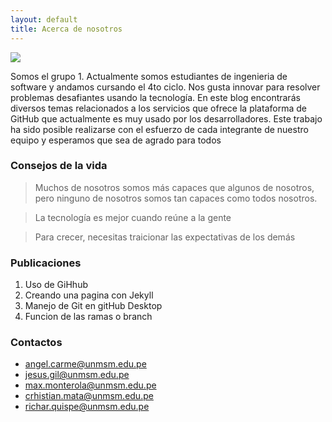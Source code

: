 ```yaml
---
layout: default
title: Acerca de nosotros
---
```


<img class="profile-picture" src="{{site.baseurl}}/{{site.profile-picture}}">

Somos el grupo 1. Actualmente somos estudiantes de ingenieria de software y andamos cursando el 4to ciclo. Nos gusta innovar para resolver problemas desafiantes usando la tecnología.
En este blog encontrarás diversos temas relacionados a los servicios que ofrece la plataforma de GitHub que actualmente es muy usado por los desarrolladores.
Este trabajo ha sido posible realizarse con el esfuerzo de cada integrante de nuestro equipo y esperamos que sea de agrado para todos

### Consejos de la vida

> Muchos de nosotros somos más capaces que algunos de nosotros, pero ninguno de nosotros somos tan capaces como todos nosotros.

> La tecnología es mejor cuando reúne a la gente

> Para crecer, necesitas traicionar las expectativas de los demás

### Publicaciones
1. Uso de GiHhub
2. Creando una pagina  con Jekyll
3. Manejo de Git en gitHub Desktop
4. Funcion de las ramas o branch

### Contactos
- angel.carme@unmsm.edu.pe
- jesus.gil@unmsm.edu.pe
- max.monterola@unmsm.edu.pe
- crhistian.mata@unmsm.edu.pe
- richar.quispe@unmsm.edu.pe

